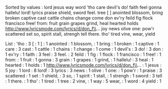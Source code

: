 Sorted by values :
lord jesus way word 'tho care devil's do! faith feel gonna hallelu! lord! lyrics praise shield, sword feel. tree [ ] anointed blossom, bring broken captive cast cattle chains change come don ev'ry feild fig flock francisco free! from: fruit grain grapes grind, heal hearted holds http://www.lyricsmode.com/lyrics/d/don_f\\... joy news olive one: pow'r scattered set so, spirit stall, strengh tell there. tho' tired vine, wear, yield 

List :
'tho : 3
[ : 1
] : 1
anointed : 1
blossom, : 1
bring : 1
broken : 1
captive : 1
care : 3
cast : 1
cattle : 1
chains : 1
change : 1
come : 1
devil's : 3
do! : 3
don : 1
ev'ry : 1
faith : 3
feel : 3
feel. : 2
feild : 1
fig : 1
flock : 1
francisco : 1
free! : 1
from: : 1
fruit : 1
gonna : 3
grain : 1
grapes : 1
grind, : 1
hallelu! : 3
heal : 1
hearted : 1
holds : 1
http://www.lyricsmode.com/lyrics/d/don_f\\... : 1
jesus : 5
joy : 1
lord : 8
lord! : 3
lyrics : 3
news : 1
olive : 1
one: : 1
pow'r : 1
praise : 3
scattered : 1
set : 1
shield, : 3
so, : 1
spirit : 1
stall, : 1
strengh : 1
sword : 3
tell : 1
there. : 1
tho' : 1
tired : 1
tree : 2
vine, : 1
way : 5
wear, : 1
word : 4
yield : 1
